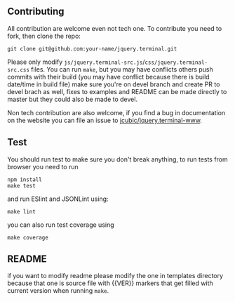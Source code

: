 ## Contributing

All contribution are welcome even not tech one. To contribute you need to fork, then clone the repo:

```
git clone git@github.com:your-name/jquery.terminal.git
```

Please only modify `js/jquery.terminal-src.js`/`css/jquery.terminal-src.css` files. You can run `make`, but you may have conflicts others push commits with their build (you may have conflict because there is build date/time in build file) make sure you're on devel branch and create PR to devel brach as well, fixes to examples and README can be made directly to master but they could also be made to devel.

Non tech contribution are also welcome, if you find a bug in documentation on the website you can file an issue to [jcubic/jquery.terminal-www](https://github.com/jcubic/jquery.terminal-www).


## Test

You should run test to make sure you don't break anything, to run tests from browser you need to run

```
npm install
make test
```

and run ESlint and JSONLint using:

```
make lint
```
you can also run test coverage using

```
make coverage
```

## README

if you want to modify readme please modify the one in templates directory because that one is source file with {{VER}}
markers that get filled with current version when running `make`.
